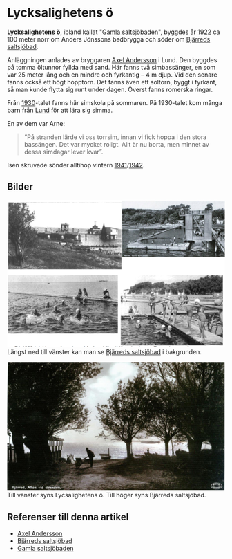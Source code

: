 # Lycksalighetens ö

**Lycksalighetens ö**, ibland kallat "[Gamla saltsjöbaden](gamla%20saltsjöbaden)", byggdes år [1922](1922) ca 100 meter norr om Anders Jönssons badbrygga och söder om [Bjärreds saltsjöbad](bjärreds%20saltsjöbad).

Anläggningen anlades av bryggaren [Axel Andersson](axel%20andersson) i Lund. Den byggdes på tomma öltunnor fyllda med sand. Här fanns två simbassänger, en som var 25 meter lång och en mindre och fyrkantig – 4 m djup. Vid den senare fanns också ett högt hopptorn. Det fanns även ett soltorn, byggt i fyrkant, så man kunde flytta sig runt under dagen. Överst fanns romerska ringar.

Från [1930](1930)-talet fanns här simskola på sommaren. På 1930-talet kom många barn från [Lund](lund) för att lära sig simma.

En av dem var Arne:

> ”På stranden lärde vi oss torrsim, innan vi fick hoppa i den stora bassängen. Det var mycket roligt. Allt är nu borta, men minnet av dessa simdagar lever kvar”.

Isen skruvade sönder alltihop vintern [1941](1941)/[1942](1942).

## Bilder

![Lycksaligheten_001](images/lycksaligheten_001.png)
Längst ned till vänster kan man se [Bjärreds saltsjöbad](bjärreds%20saltsjöbad) i bakgrunden.

![Lycksaligheten_002](images/lycksaligheten_002.png)
Till vänster syns Lycsalighetens ö. Till höger syns Bjärreds saltsjöbad.

## Referenser till denna artikel

* [Axel Andersson](axel%20andersson)
* [Bjärreds saltsjöbad](bjärreds%20saltsjöbad)
* [Gamla saltsjöbaden](gamla%20saltsjöbaden)
